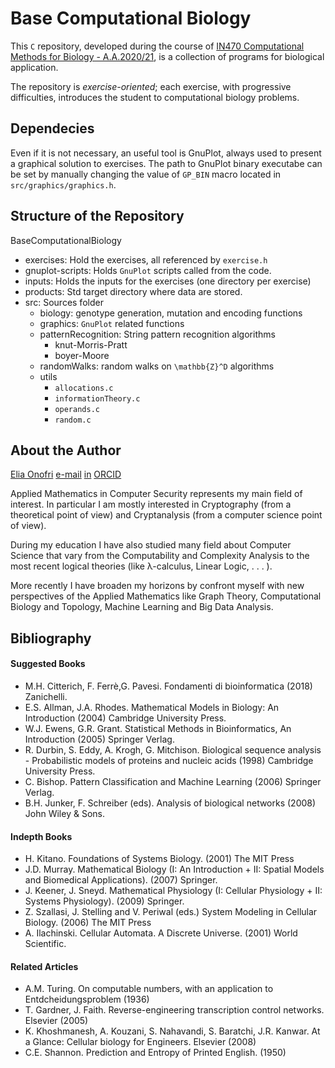 # Base Computational Biology

This `C` repository, developed during the course of
[IN470 Computational Methods for Biology - A.A.2020/21](http://www.mat.uniroma3.it/users/castiglione/IN470.2020/index.html),
is a collection of programs for biological application.

The repository is _exercise-oriented_; each exercise, with progressive difficulties,
introduces the student to computational biology problems.

## Dependecies

Even if it is not necessary, an useful tool is GnuPlot, always used to present a graphical
solution to exercises.
The path to GnuPlot binary executabe can be set by manually changing the value
of `GP_BIN` macro located in `src/graphics/graphics.h`.

## Structure of the Repository

BaseComputationalBiology
- exercises: Hold the exercises, all referenced by `exercise.h`
- gnuplot-scripts: Holds `GnuPlot` scripts called from the code.
- inputs: Holds the inputs for the exercises (one directory per exercise)
- products: Std target directory where data are stored.
- src: Sources folder
  - biology: genotype generation, mutation and encoding functions
  - graphics: `GnuPlot` related functions
  - patternRecognition: String pattern recognition algorithms
    - knut-Morris-Pratt
    - boyer-Moore
  - randomWalks: random walks on `\mathbb{Z}^D` algorithms
  - utils
    - `allocations.c`
    - `informationTheory.c`
    - `operands.c`
    - `random.c`

## About the Author

[Elia Onofri](https://github.com/eOnofri04)
[e-mail](eonofri@uniroma3.it)
[in](https://www.linkedin.com/in/elia-onofri-80b403173/?locale=en_US)
[ORCID](https://orcid.org/0000-0001-8391-2563)

Applied Mathematics in Computer Security represents my main field of interest.
In particular I am mostly interested in Cryptography (from a theoretical point of view)
and Cryptanalysis (from a computer science point of view).

During my education I have also studied many field about Computer Science that vary
from the Computability and Complexity Analysis to the most recent logical theories
(like λ-calculus, Linear Logic, . . . ).

More recently I have broaden my horizons by confront myself with new perspectives
of the Applied Mathematics like Graph Theory, Computational Biology and Topology,
Machine Learning and Big Data Analysis.


## Bibliography

#### Suggested Books
- M.H. Citterich, F. Ferrè,G. Pavesi. Fondamenti di bioinformatica (2018) Zanichelli.
- E.S. Allman, J.A. Rhodes. Mathematical Models in Biology: An Introduction (2004) Cambridge University Press.
- W.J. Ewens, G.R. Grant. Statistical Methods in Bioinformatics, An Introduction (2005) Springer Verlag.
- R. Durbin, S. Eddy, A. Krogh, G. Mitchison. Biological sequence analysis - Probabilistic models of proteins and nucleic acids (1998) Cambridge University Press.
- C. Bishop. Pattern Classification and Machine Learning (2006) Springer Verlag.
- B.H. Junker, F. Schreiber (eds). Analysis of biological networks (2008) John Wiley & Sons.

#### Indepth Books
- H. Kitano. Foundations of Systems Biology. (2001) The MIT Press
- J.D. Murray. Mathematical Biology (I: An Introduction + II: Spatial Models and Biomedical Applications). (2007) Springer.
- J. Keener, J. Sneyd. Mathematical Physiology (I: Cellular Physiology + II: Systems Physiology). (2009) Springer.
- Z. Szallasi, J. Stelling and V. Periwal (eds.) System Modeling in Cellular Biology. (2006) The MIT Press
- A. Ilachinski. Cellular Automata. A Discrete Universe. (2001) World Scientific.

#### Related Articles
- A.M. Turing. On computable numbers, with an application to Entdcheidungsproblem (1936)
- T. Gardner, J. Faith. Reverse-engineering transcription control networks. Elsevier (2005)
- K. Khoshmanesh, A. Kouzani, S. Nahavandi, S. Baratchi, J.R. Kanwar. At a Glance: Cellular biology for Engineers. Elsevier (2008)
- C.E. Shannon. Prediction and Entropy of Printed English. (1950)
